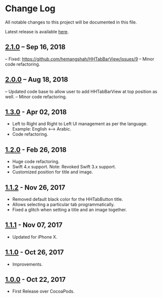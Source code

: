 # Change Log

All notable changes to this project will be documented in this file.

Latest release is available [here](https://github.com/hemangshah/HHTabBarView/releases/latest).

## [2.1.0](https://github.com/hemangshah/HHTabBarView/releases/tag/2.1.0) – Sep 16, 2018
– Fixed: https://github.com/hemangshah/HHTabBarView/issues/9
– Minor code refactoring.

## [2.0.0](https://github.com/hemangshah/HHTabBarView/releases/tag/2.0.0) – Aug 18, 2018
– Updated code base to allow user to add HHTabBarView at top position as well.
– Minor code refactoring.

## [1.3.0](https://github.com/hemangshah/HHTabBarView/releases/tag/1.3.0) - Apr 02, 2018
- Left to Right and Right to Left UI management as per the language. Example: English <–> Arabic.
- Code refactoring.

## [1.2.0](https://github.com/hemangshah/HHTabBarView/releases/tag/1.2.0) - Feb 26, 2018
- Huge code refactoring.
- Swift 4.x support. Note: Revoked Swift 3.x support.
- Customized position for title and image.

## [1.1.2](https://github.com/hemangshah/HHTabBarView/releases/tag/1.1.2) - Nov 26, 2017
- Removed default black color for the HHTabButton title.
- Allows selecting a particular tab programmatically.
- Fixed a glitch when setting a title and an image together.

## [1.1.1](https://github.com/hemangshah/HHTabBarView/releases/tag/1.1.1) - Nov 07, 2017
- Updated for iPhone X.

## [1.1.0](https://github.com/hemangshah/HHTabBarView/releases/tag/1.1.0) - Oct 26, 2017
- Improvements.

## [1.0.0](https://github.com/hemangshah/HHTabBarView/releases/tag/1.0.0) - Oct 22, 2017
- First Release over CocoaPods.
